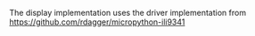 The display implementation uses the driver implementation from https://github.com/rdagger/micropython-ili9341
